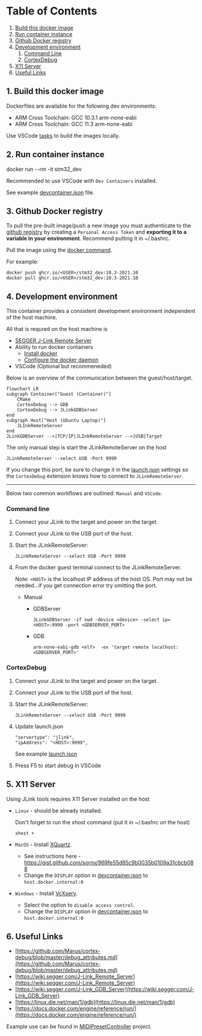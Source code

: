# Table of Contents
1. [Build this docker image](#building)
2. [Run container instance](#running)
3. [Github Docker registry](#registry)
4. [Development environment](#development)
    1. [Command Line](#manual)
    2. [CortexDebug](#vscode)
5. [X11 Server](#x11)
6. [Useful Links](#links)


## 1. Build this docker image <a name="building"></a>

Dockerfiles are available for the following dev environments:

- ARM Cross Toolchain: GCC 10.3.1 arm-none-eabi
- ARM Cross Toolchain: GCC 11.3 arm-none-eabi

Use VSCode [tasks](.vscode/tasks.json) to build the images locally. 

## 2. Run container instance <a name="running"></a>

docker run --rm -it stm32_dev

Recommended to use VSCode with `Dev Containers` installed. 

See example [devcontainer.json](examples/devcontainer.json) file.

## 3. Github Docker registry <a name="registry"></a>

To pull the pre-built image/push a new image you must authenticate to the [github registry](https://docs.github.com/en/packages/working-with-a-github-packages-registry/working-with-the-container-registry#authenticating-to-the-container-registry) by creating a `Personal Access Token` and __exporting it to a variable in your environment__. Recommend putting it in ~/.bashrc.

Pull the image using the [docker command](https://docs.github.com/en/packages/working-with-a-github-packages-registry/working-with-the-container-registry#pulling-container-images).

For example:

```
docker push ghcr.io/<USER>/stm32_dev:10.3-2021.10
docker pull ghcr.io/<USER>/stm32_dev:10.3-2021.10
```

## 4. Development environment <a name="development"></a>

This container provides a consistent development environment independent of the host machine. 

All that is requred on the host machine is 
- [SEGGER J-Link Remote Server](https://www.segger.com/downloads/jlink/) 
- Ability to run docker containers
    - [Install docker](https://docs.docker.com/engine/install/ubuntu/)
    - [Configure the docker daemon](https://docs.docker.com/config/daemon/systemd/)
- VSCode (Optional but recommeneded)

Below is an overview of the communication between the guest/host/target.

```mermaid
flowchart LR
subgraph Container["Guest (Container)"]
    CMake
    CortexDebug --> GDB
    CortexDebug --> JLinkGDBServer
end
subgraph Host["Host (Ubuntu Laptop)"]
    JLInkRemoteServer
end
JLinkGDBServer -->|TCP/IP|JLInkRemoteServer -->|USB|Target

```

The only manual step is start the JLinkRemoteServer on the host

```
JLinkRemoteServer --select USB -Port 9999
```

If you change  this port, be sure to change it in the [launch.json](examples/launch.json) settings so the `CortexDebug` extension knows how to connect to `JLinkRemoteServer`.

---

Below two common workflows are outlined: `Manual` and `VSCode`.

### Command line <a name="manual"></a>
1. Connect your JLink to the target and power on the target. 
2. Connect your JLink to the USB port of the host.
3. Start the JLinkRemoteServer:

    ```
    JLinkRemoteServer --select USB -Port 9999
    ```
4. From the docker guest terminal connect to the JLinkRemoteServer. 

    Note: `<HOST>` is the localhost IP address of the host OS. Port may not be needed...if you get connection error try omitting the port.
    - Manual
        
        - GDBServer
            ```
            JLinkGDBServer -if swd -device <device> -select ip=<HOST>:9999 -port <GDBSERVER_PORT>
            ```
        - GDB 
            ```
            arm-none-eabi-gdb <elf>  -ex 'target remote localhost:<GDBSERVER_PORT>'
            ```
### CortexDebug <a name="vscode"></a>
1. Connect your JLink to the target and power on the target. 
2. Connect your JLink to the USB port of the host.
3. Start the JLinkRemoteServer:

    ```
    JLinkRemoteServer --select USB -Port 9999
    ```

4. Update launch.json

    ```
    "servertype": "jlink",
    "ipAddress": "<HOST>:9999",
    ```
    See example [launch.json](examples/launch.json)

5. Press F5 to start debug in VSCode

## 5. X11 Server <a name="x11"></a>

Using JLink tools requires X11 Server installed on the host 

- `Linux` - should be already installed.
    
    Don't forget to run the xhost command (put it in ~/.bashrc on the host)

    ```
    xhost +
    ```
- `MacOS` - Install [XQuartz](https://www.xquartz.org/).
    
    - See instructions here - https://gist.github.com/sorny/969fe55d85c9b0035b0109a31cbcb088
    - Change the `DISPLAY` option in [devcontainer.json](examples/devcontainer.json) to `host.docker.internal:0`

- `Windows` - Install [VcXserv](https://sourceforge.net/projects/vcxsrv/).

    - Select the option to `disable access control`.
    - Change the `DISPLAY` option in [devcontainer.json](examples/devcontainer.json) to `host.docker.internal:0`


## 6. Useful Links <a name="links"></a>

- [https://github.com/Marus/cortex-debug/blob/master/debug_attributes.md](https://github.com/Marus/cortex-debug/blob/master/debug_attributes.md)
- [https://wiki.segger.com/J-Link_Remote_Server](https://wiki.segger.com/J-Link_Remote_Server)
- [https://wiki.segger.com/J-Link_GDB_Server](https://wiki.segger.com/J-Link_GDB_Server)
- [https://linux.die.net/man/1/gdb](https://linux.die.net/man/1/gdb)
- [https://docs.docker.com/engine/reference/run/](https://docs.docker.com/engine/reference/run/)

Example use can be found in [MIDIPresetController](https://github.com/cracked-machine/MIDIPresetController) project.
